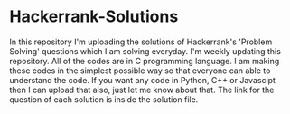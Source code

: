 # Hackerrank-Solutions
In this repository I'm uploading the solutions of Hackerrank's 'Problem Solving' questions which I am solving everyday. I'm weekly updating this repository. 
All of the codes are in C programming language.
I am making these codes in the simplest possible way so that everyone can able to understand the code. 
If you want any code in Python, C++ or Javascipt then I can upload that also, just let me know about that.
The link for the question of each solution is inside the solution file. 
